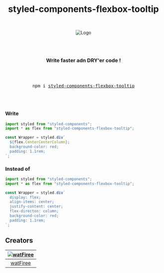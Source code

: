<h1 align="center" > styled-components-flexbox-tooltip </h1>
<br>
<p align="center" >
<img src="https://i.ibb.co/64dZn84/Styledandflex.png" alt="Logo" border="0">
</p>

<br>
<br>
<h3 align="center">Write faster adn DRY'er code !</h3>

<div align="center">
  <br />
  <br />
  <pre>npm i <a href="https://www.npmjs.com/package/styled-components-flexbox-tooltip">styled-components-flexbox-tooltip</a></pre>
  <br />
  <br />
</div>

### Write

```jsx
import styled from "styled-components";
import * as flex from "styled-components-flexbox-tooltip";

const Wrapper = styled.div`
  ${flex.CenterCenterColumn};
  background-color: red;
  padding: 1.1rem;
`;
```

### Instead of

```jsx
import styled from "styled-components";
import * as flex from "styled-components-flexbox-tooltip";

const Wrapper = styled.div`
  display: flex;
  align-items: center;
  justify-content: center;
  flex-directon: column;
  background-color: red;
  padding: 1.1rem;
`;
```

## Creators

| [<img alt="watFiree" src="https://avatars2.githubusercontent.com/u/60156526?v=4&s=1 width=1">](https://github.com/watFiree) |
| :-------------------------------------------------------------------------------------------------------------------------: |
|                                           [watFiree](https://github.com/watFiree)                                           |
